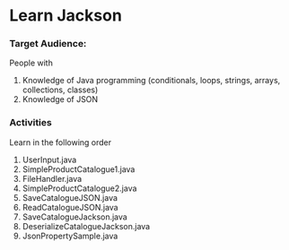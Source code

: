 # Learn Jackson

### Target Audience:
People with
1. Knowledge of Java programming (conditionals, loops, strings, arrays, collections, classes)
2. Knowledge of JSON

### Activities
Learn in the following order
1. UserInput.java
2. SimpleProductCatalogue1.java
3. FileHandler.java
4. SimpleProductCatalogue2.java
5. SaveCatalogueJSON.java
6. ReadCatalogueJSON.java
7. SaveCatalogueJackson.java
8. DeserializeCatalogueJackson.java
9. JsonPropertySample.java

